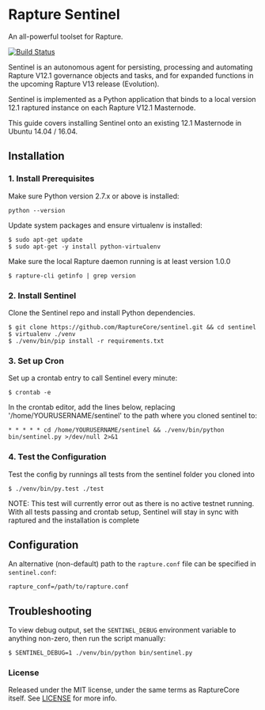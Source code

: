 # Rapture Sentinel

An all-powerful toolset for Rapture.

[![Build Status](https://travis-ci.org/rapturepay/sentinel.svg?branch=master)](https://travis-ci.org/rapturepay/sentinel)

Sentinel is an autonomous agent for persisting, processing and automating Rapture V12.1 governance objects and tasks, and for expanded functions in the upcoming Rapture V13 release (Evolution).

Sentinel is implemented as a Python application that binds to a local version 12.1 raptured instance on each Rapture V12.1 Masternode.

This guide covers installing Sentinel onto an existing 12.1 Masternode in Ubuntu 14.04 / 16.04.

## Installation

### 1. Install Prerequisites

Make sure Python version 2.7.x or above is installed:

    python --version

Update system packages and ensure virtualenv is installed:

    $ sudo apt-get update
    $ sudo apt-get -y install python-virtualenv

Make sure the local Rapture daemon running is at least version 1.0.0

    $ rapture-cli getinfo | grep version

### 2. Install Sentinel

Clone the Sentinel repo and install Python dependencies.

    $ git clone https://github.com/RaptureCore/sentinel.git && cd sentinel
    $ virtualenv ./venv
    $ ./venv/bin/pip install -r requirements.txt

### 3. Set up Cron

Set up a crontab entry to call Sentinel every minute:

    $ crontab -e

In the crontab editor, add the lines below, replacing '/home/YOURUSERNAME/sentinel' to the path where you cloned sentinel to:

    * * * * * cd /home/YOURUSERNAME/sentinel && ./venv/bin/python bin/sentinel.py >/dev/null 2>&1

### 4. Test the Configuration

Test the config by runnings all tests from the sentinel folder you cloned into

    $ ./venv/bin/py.test ./test

NOTE: This test will currently error out as there is no active testnet running.
With all tests passing and crontab setup, Sentinel will stay in sync with raptured and the installation is complete

## Configuration

An alternative (non-default) path to the `rapture.conf` file can be specified in `sentinel.conf`:

    rapture_conf=/path/to/rapture.conf

## Troubleshooting

To view debug output, set the `SENTINEL_DEBUG` environment variable to anything non-zero, then run the script manually:

    $ SENTINEL_DEBUG=1 ./venv/bin/python bin/sentinel.py


### License

Released under the MIT license, under the same terms as RaptureCore itself. See [LICENSE](LICENSE) for more info.
